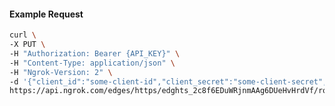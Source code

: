 <!-- Code generated for API Clients. DO NOT EDIT. -->

#### Example Request

```bash
curl \
-X PUT \
-H "Authorization: Bearer {API_KEY}" \
-H "Content-Type: application/json" \
-H "Ngrok-Version: 2" \
-d '{"client_id":"some-client-id","client_secret":"some-client-secret","enabled":true,"issuer":"https://accounts.google.com","scopes":["profile"]}' \
https://api.ngrok.com/edges/https/edghts_2c8f6EDuWRjnmAAg6DUeHvHrdVf/routes/edghtsrt_2c8f6FMq0TbZyxIjAxVDVDlT0MT/oidc
```
